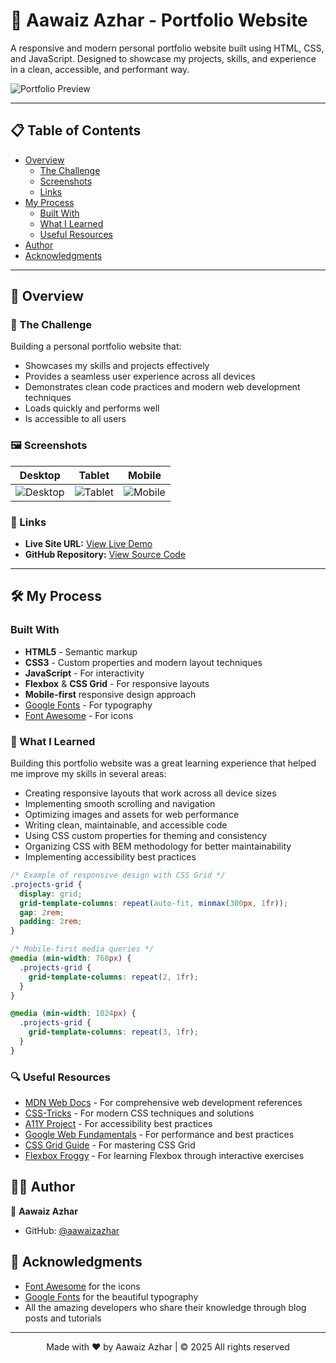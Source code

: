 # 🎨 Aawaiz Azhar - Portfolio Website

A responsive and modern personal portfolio website built using HTML, CSS, and JavaScript. Designed to showcase my projects, skills, and experience in a clean, accessible, and performant way.

![Portfolio Preview](./screenshots/Desktop-screenshot.png)

---

## 📋 Table of Contents

- [Overview](#overview)
  - [The Challenge](#the-challenge)
  - [Screenshots](#screenshots)
  - [Links](#links)
- [My Process](#my-process)
  - [Built With](#built-with)
  - [What I Learned](#what-i-learned)
  - [Useful Resources](#useful-resources)
- [Author](#author)
- [Acknowledgments](#acknowledgments)

---

## 📌 Overview

### 🎯 The Challenge

Building a personal portfolio website that:

- Showcases my skills and projects effectively
- Provides a seamless user experience across all devices
- Demonstrates clean code practices and modern web development techniques
- Loads quickly and performs well
- Is accessible to all users

### 🖼️ Screenshots

| Desktop | Tablet | Mobile |
|---------|--------|--------|
| ![Desktop](./screenshots/Desktop-screenshot.png) | ![Tablet](./screenshots/Tablet-screenshot.png) | ![Mobile](./screenshots/Mobile-screenshot.png) |

### 🔗 Links

- **Live Site URL:** [View Live Demo](#)
- **GitHub Repository:** [View Source Code](https://github.com/aawaizazhar/portfolio-website)

---

## 🛠️ My Process

### Built With

- **HTML5** - Semantic markup
- **CSS3** - Custom properties and modern layout techniques
- **JavaScript** - For interactivity
- **Flexbox** & **CSS Grid** - For responsive layouts
- **Mobile-first** responsive design approach
- [Google Fonts](https://fonts.google.com/) - For typography
- [Font Awesome](https://fontawesome.com/) - For icons

### 🧠 What I Learned

Building this portfolio website was a great learning experience that helped me improve my skills in several areas:

- Creating responsive layouts that work across all device sizes
- Implementing smooth scrolling and navigation
- Optimizing images and assets for web performance
- Writing clean, maintainable, and accessible code
- Using CSS custom properties for theming and consistency
- Organizing CSS with BEM methodology for better maintainability
- Implementing accessibility best practices

```css
/* Example of responsive design with CSS Grid */
.projects-grid {
  display: grid;
  grid-template-columns: repeat(auto-fit, minmax(300px, 1fr));
  gap: 2rem;
  padding: 2rem;
}

/* Mobile-first media queries */
@media (min-width: 768px) {
  .projects-grid {
    grid-template-columns: repeat(2, 1fr);
  }
}

@media (min-width: 1024px) {
  .projects-grid {
    grid-template-columns: repeat(3, 1fr);
  }
}
```

### 🔍 Useful Resources

- [MDN Web Docs](https://developer.mozilla.org/) - For comprehensive web development references
- [CSS-Tricks](https://css-tricks.com/) - For modern CSS techniques and solutions
- [A11Y Project](https://www.a11yproject.com/) - For accessibility best practices
- [Google Web Fundamentals](https://developers.google.com/web/fundamentals) - For performance and best practices
- [CSS Grid Guide](https://css-tricks.com/snippets/css/complete-guide-grid/) - For mastering CSS Grid
- [Flexbox Froggy](https://flexboxfroggy.com/) - For learning Flexbox through interactive exercises

## 👨‍💻 Author

👤 **Aawaiz Azhar**

- GitHub: [@aawaizazhar](https://github.com/aawaizazhar)

## 🙏 Acknowledgments

- [Font Awesome](https://fontawesome.com/) for the icons
- [Google Fonts](https://fonts.google.com/) for the beautiful typography
- All the amazing developers who share their knowledge through blog posts and tutorials

---

<div align="center">
  Made with ❤️ by Aawaiz Azhar | &copy; 2025 All rights reserved
</div>
